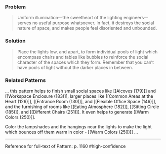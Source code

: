 ### Problem
>Uniform illumination—the sweetheart of the lighting engineers—serves no useful purpose whatsoever. In fact, it destroys the social nature of space, and makes people feel disoriented and unbounded.

### Solution
>Place the lights low, and apart, to form individual pools of light which encompass chairs and tables like bubbles to reinforce the social character of the spaces which they form. Remember that you can’t have pools of light without the darker places in between.

### Related Patterns
... this pattern helps to finish small social spaces like [[Alcoves (179)]] and [[Workspace Enclosure (183)]], larger places like [[Common Areas at the Heart (129)]], [[Entrance Room (130)]], and [[Flexible Office Space (146)]], and the furnishing of rooms like [[Eating Atmosphere (182)]], [[Sitting Circle (185)]], and [[Different Chairs (251)]]. It even helps to generate [[Warm Colors (250)]].

Color the lampshades and the hangings near the lights to make the light which bounces off them warm in color - [[Warm Colors (250)]] ...

---
Reference for full-text of Pattern: p. 1160 #high-confidence 